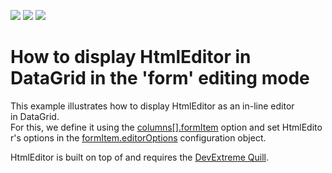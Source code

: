 <!-- default badges list -->
![](https://img.shields.io/endpoint?url=https://codecentral.devexpress.com/api/v1/VersionRange/209549151/20.2.3%2B)
[![](https://img.shields.io/badge/Open_in_DevExpress_Support_Center-FF7200?style=flat-square&logo=DevExpress&logoColor=white)](https://supportcenter.devexpress.com/ticket/details/T828510)
[![](https://img.shields.io/badge/📖_How_to_use_DevExpress_Examples-e9f6fc?style=flat-square)](https://docs.devexpress.com/GeneralInformation/403183)
<!-- default badges end -->
# How to display HtmlEditor in DataGrid in the 'form' editing mode

This example illustrates how to display HtmlEditor as an in-line editor in DataGrid. 
For this, we define it using the [columns[].formItem](https://js.devexpress.com/Documentation/ApiReference/UI_Widgets/dxDataGrid/Configuration/columns/#formItem) option and set HtmlEditor's options in the [formItem.editorOptions](https://js.devexpress.com/Documentation/ApiReference/UI_Widgets/dxForm/Item_Types/SimpleItem/#editorOptions) configuration object.

HtmlEditor is built on top of and requires the [DevExtreme Quill](https://github.com/DevExpress/devextreme-quill/).


